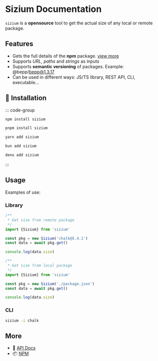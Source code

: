 # Sizium Documentation

`sizium` is a **opensource** tool to get the actual size of any local or remote package.

## Features

- Gets the full details of the **npm** package. [view more](/guide/core/api#siziumresponse)
- Supports _URL_, _paths_ and _strings_ as inputs
- Supports **semantic versioning** of packages. Example: @bepp/bepp@1.3.17
- Can be used in different ways: JS/TS library, REST API, CLI, executable...

## 🔑 Installation

::: code-group

```bash [npm]
npm install sizium
```

```bash [pnpm]
pnpm install sizium
```

```bash [yarn]
yarn add sizium
```

```bash [bun]
bun add sizium
```

```bash [deno]
deno add sizium
```

:::

## Usage

Examples of use:

### Library

```js twoslash
/**
 * Get size from remote package
 */
import {Sizium} from 'sizium'

const pkg = new Sizium('chalk@5.4.1')
const data = await pkg.get()

console.log(data.size)
```

```js twoslash
/**
 * Get size from local package
 */
import {Sizium} from 'sizium'

const pkg = new Sizium('./package.json')
const data = await pkg.get()

console.log(data.size)
```

### CLI

```bash
sizium -i chalk
```

## More

- 📖 [API Docs](api.md)
- 📦 [NPM](https://www.npmjs.com/package/sizium)
